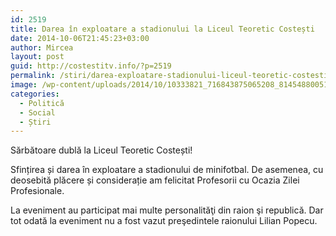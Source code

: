 ```yaml
---
id: 2519
title: Darea în exploatare a stadionului la Liceul Teoretic Costești
date: 2014-10-06T21:45:23+03:00
author: Mircea
layout: post
guid: http://costestitv.info/?p=2519
permalink: /stiri/darea-exploatare-stadionului-liceul-teoretic-costesti/
image: /wp-content/uploads/2014/10/10333821_716843875065208_8145488005169526534_o.jpg
categories:
  - Politică
  - Social
  - Știri
---
```

Sărbătoare dublă la Liceul Teoretic Costești! <!--more-->

Sfințirea și darea în exploatare a stadionului de minifotbal. De asemenea, cu deosebită plăcere și considerație am felicitat Profesorii cu Ocazia Zilei Profesionale.

La eveniment au participat mai multe personalităţi din raion şi republică. Dar tot odată la eveniment nu a fost vazut preşedintele raionului Lilian Popecu.